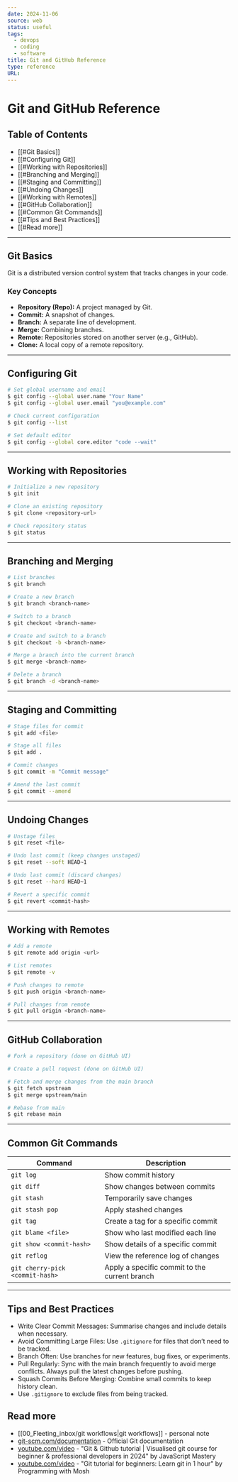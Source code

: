 ```yaml
---
date: 2024-11-06
source: web
status: useful
tags:
  - devops
  - coding
  - software
title: Git and GitHub Reference
type: reference
URL:
---
```


# Git and GitHub Reference

## Table of Contents
- [[#Git Basics]]
- [[#Configuring Git]]
- [[#Working with Repositories]]
- [[#Branching and Merging]]
- [[#Staging and Committing]]
- [[#Undoing Changes]]
- [[#Working with Remotes]]
- [[#GitHub Collaboration]]
- [[#Common Git Commands]]
- [[#Tips and Best Practices]]
- [[#Read more]]

---

## Git Basics
Git is a distributed version control system that tracks changes in your code.

### Key Concepts
- **Repository (Repo):** A project managed by Git.
- **Commit:** A snapshot of changes.
- **Branch:** A separate line of development.
- **Merge:** Combining branches.
- **Remote:** Repositories stored on another server (e.g., GitHub).
- **Clone:** A local copy of a remote repository.

---

## Configuring Git

```bash
# Set global username and email
$ git config --global user.name "Your Name"
$ git config --global user.email "you@example.com"

# Check current configuration
$ git config --list

# Set default editor
$ git config --global core.editor "code --wait"
```

---

## Working with Repositories

```bash
# Initialize a new repository
$ git init

# Clone an existing repository
$ git clone <repository-url>

# Check repository status
$ git status
```

---

## Branching and Merging

```bash
# List branches
$ git branch

# Create a new branch
$ git branch <branch-name>

# Switch to a branch
$ git checkout <branch-name>

# Create and switch to a branch
$ git checkout -b <branch-name>

# Merge a branch into the current branch
$ git merge <branch-name>

# Delete a branch
$ git branch -d <branch-name>
```

---

## Staging and Committing

```bash
# Stage files for commit
$ git add <file>

# Stage all files
$ git add .

# Commit changes
$ git commit -m "Commit message"

# Amend the last commit
$ git commit --amend
```

---

## Undoing Changes

```bash
# Unstage files
$ git reset <file>

# Undo last commit (keep changes unstaged)
$ git reset --soft HEAD~1

# Undo last commit (discard changes)
$ git reset --hard HEAD~1

# Revert a specific commit
$ git revert <commit-hash>
```

---

## Working with Remotes

```bash
# Add a remote
$ git remote add origin <url>

# List remotes
$ git remote -v

# Push changes to remote
$ git push origin <branch-name>

# Pull changes from remote
$ git pull origin <branch-name>
```

---

## GitHub Collaboration

```bash
# Fork a repository (done on GitHub UI)

# Create a pull request (done on GitHub UI)

# Fetch and merge changes from the main branch
$ git fetch upstream
$ git merge upstream/main

# Rebase from main
$ git rebase main
```

---

## Common Git Commands

| Command                            | Description                                   |
|------------------------------------|-----------------------------------------------|
| `git log`                          | Show commit history                           |
| `git diff`                         | Show changes between commits                  |
| `git stash`                        | Temporarily save changes                      |
| `git stash pop`                    | Apply stashed changes                         |
| `git tag`                          | Create a tag for a specific commit            |
| `git blame <file>`                 | Show who last modified each line              |
| `git show <commit-hash>`           | Show details of a specific commit             |
| `git reflog`                       | View the reference log of changes             |
| `git cherry-pick <commit-hash>`    | Apply a specific commit to the current branch |

---

## Tips and Best Practices

- Write Clear Commit Messages: Summarise changes and include details when necessary.
- Avoid Committing Large Files: Use `.gitignore` for files that don’t need to be tracked.
- Branch Often: Use branches for new features, bug fixes, or experiments.
- Pull Regularly: Sync with the main branch frequently to avoid merge conflicts. Always pull the latest changes before pushing.
- Squash Commits Before Merging: Combine small commits to keep history clean.
- Use `.gitignore` to exclude files from being tracked.

## Read more

- [[00_Fleeting_inbox/git workflows|git workflows]] - personal note
- [git-scm.com/documentation](https://git-scm.com/doc) - Official Git documentation
- [youtube.com/video](https://www.youtube.com/watch?v=S7XpTAnSDL4) - "Git & Github tutorial | Visualised git course for beginner & professional developers in 2024" by JavaScript Mastery
- [youtube.com/video](https://www.youtube.com/watch?v=8JJ101D3knE) - "Git tutorial for beginners: Learn git in 1 hour" by Programming with Mosh
